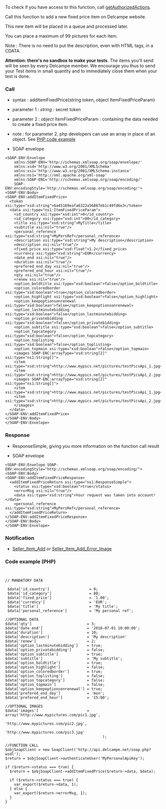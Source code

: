 To check if you have access to this function, call [getAuthorizedActions](getAuthorizedActions.md).

Call this function to add a new fixed price item on Delcampe website.

This new item will be placed in a queue and processed later.

You can place a maximum of 99 pictures for each item.

Note : There is no need to put the description, even with HTML tags, in a CDATA.

**Attention: there's no sandbox to make your tests**. The items you'll send will be seen by every Delcampe member.
We encourage you thus to send your Test items in small quantity and to immediately close them when your test is done.

### Call ###

  * syntax : addItemFixedPrice(string token, object ItemFixedPriceParam)

  * parameter 1 : _string_ : secret token
  * parameter 2 : _object_ ItemFixedPriceParam  : containing the data needed to create a fixed price item.

  * note : for parameter 2, php developers can use an array in place of an object. See [PHP code example](addItemFixedPrice#Code_example_(PHP).md)

  * SOAP envelope
```
<SOAP-ENV:Envelope 
    xmlns:SOAP-ENV='http://schemas.xmlsoap.org/soap/envelope/'
    xmlns:xsd='http://www.w3.org/2001/XMLSchema'
    xmlns:xsi='http://www.w3.org/2001/XMLSchema-instance' 
    xmlns:ns1='http://xml.apache.org/xml-soap' 
    xmlns:SOAP-ENC='http://schemas.xmlsoap.org/soap/encoding/' 
    SOAP-ENV:encodingStyle='http://schemas.xmlsoap.org/soap/encoding/'>
<SOAP-ENV:Body>
<SOAP-ENV:addItemFixedPrice>
  <token xsi:type="xsd:string">6a45169eafa6322a56887eb1c49fd6e3</token>
  <data xsi:type="ns1:ItemFixedPriceParam">
    <id_country xsi:type="xsd:int">0</id_country>
    <id_category xsi:type="xsd:int">80</id_category>
    <title xsi:type="xsd:string">MyTitle</title>
    <subtitle xsi:nil="true"/>
    <personal_reference xsi:type="xsd:string">MyPersRef</personal_reference>
    <description xsi:type="xsd:string">My description</description>
    <description xsi:nil="true"/>
    <fixed_price xsi:type="xsd:float">1.2</fixed_price>
    <currency xsi:type="xsd:string">EUR</currency>
    <date_end xsi:nil="true"/>
    <duration xsi:nil="true"/>
    <prefered_end_day xsi:nil="true"/>
    <prefered_end_hour xsi:nil="true"/>
    <qty xsi:nil="true"/>
    <renew xsi:nil="true"/>
    <option_boldtitle xsi:type="xsd:boolean">false</option_boldtitle>
    <option_coloredborder xsi:type="xsd:boolean">true</option_coloredborder>
    <option_highlight xsi:type="xsd:boolean">false</option_highlight>
    <option_keepoptionsonrenewal xsi:type="xsd:boolean">false</option_keepoptionsonrenewal>
    <option_lastminutebidding xsi:type="xsd:boolean">false</option_lastminutebidding>
    <option_privatebidding xsi:type="xsd:boolean">false</option_privatebidding>
    <option_subtitle xsi:type="xsd:boolean">false</option_subtitle>
    <option_topcategory xsi:type="xsd:boolean">false</option_topcategory>
    <option_toplisting xsi:type="xsd:boolean">false</option_toplisting>
    <option_topmain xsi:type="xsd:boolean">false</option_topmain>
    <images SOAP-ENC:arrayType="xsd:string[2]" xsi:type="ns1:String[]">
    <item xsi:type="xsd:string">http://www.mypics.net/pictures/testPicsApi_1.jpg</item>
    <item xsi:type="xsd:string">http://www.mypics.net/pictures/testPicsApi_2.jpg</item>
    <images SOAP-ENC:arrayType="xsd:string[2]" xsi:type="ns1:String[]">
    <item xsi:type="xsd:string">http://www.mypics.net/pictures/testPicsApi_1.jpg</item>
    <item xsi:type="xsd:string">http://www.mypics.net/pictures/testPicsApi_2.jpg</item>
    </images>
  </data>
</SOAP-ENV:addItemFixedPrice>
</SOAP-ENV:Body>
</SOAP-ENV:Envelope>
```

### Response ###

  * ResponseSimple, giving you more information on the function call result

  * SOAP envelope
```
<SOAP-ENV:Envelope SOAP-ENV:encodingStyle="http://schemas.xmlsoap.org/soap/encoding/">
<SOAP-ENV:Body>
<SOAP-ENV:addItemFixedPriceResponse>
  <addItemFixedPriceReturn xsi:type="ns1:ResponseSimple">
    <status xsi:type="xsd:boolean">true</status>
    <errorMsg xsi:nil="true"/>
    <data xsi:type="xsd:string">Your request was taken into account!</data>
    <personal_reference xsi:type="xsd:string">MyPersRef</personal_reference>
  </addItemFixedPriceReturn>
</SOAP-ENV:addItemFixedPriceResponse>
</SOAP-ENV:Body>
</SOAP-ENV:Envelope>
```

### Notification ###
  * [Seller\_Item\_Add](Notifications#Seller_Item_Add.md) or [Seller\_Item\_Add\_Error\_Image](Notifications#Seller_Item_Add_Error_Image.md)

### Code example (PHP) ###

```


// MANDATORY DATA

 $data['id_country']                  = 0;
 $data['id_category']                 = 80;
 $data['fixed_price']                 = '1.00';
 $data['currency']                    = 'EUR';
 $data['title']                       = 'My title';
 $data['personal_reference']          = 'My personal ref';

//OPTIONAL DATA
$data['qty']                         = 3;
$data['date_end']                    = '2010-07-01 10:00:00';
$data['duration']                    = 10;
$data['description']                 = 'My description'
$data['renew']                       = 2;
$data['option_lastminutebidding']    = true;
$data['option_privatebidding']       = false;
$data['option_subtitle']             = true;
$data['subtitle']                    = 'My subtitle';
$data['option_boldtitle']            = true;
$data['option_highlight']            = false;
$data['option_coloredborder']        = true;
$data['option_toplisting']           = false;
$data['option_topcategory']          = false;
$data['option_topmain']              = false;
$data['option_keepoptionsonrenewal'] = true;
$data['prefered_end_day']            = 'mon';
$data['prefered_end_hour']           = '15:00';

//OPTIONAL IMAGES
$data['images']                      = array('http://www.mypictures.com/pic1.jpg',
                                             'http://www.mypictures.com/pic2.jpg',
	                                     'http://www.mypictures.com/pic3.jpg'
                                            );

//FUNCTION CALL
$objSoapClient = new SoapClient('http://api.delcampe.net/soap.php?wsdl');
$return = $objSoapClient->authenticateUser('MyPersonalApiKey');

if ($return->status === true) {
  $return = $objSoapClient->addItemFixedPrice($return->data, $data);

  if ($return->status === true) {
    var_export($return->data, 1);
  } else {
    var_export($return->errorMsg, 1);
  } 
} 

```